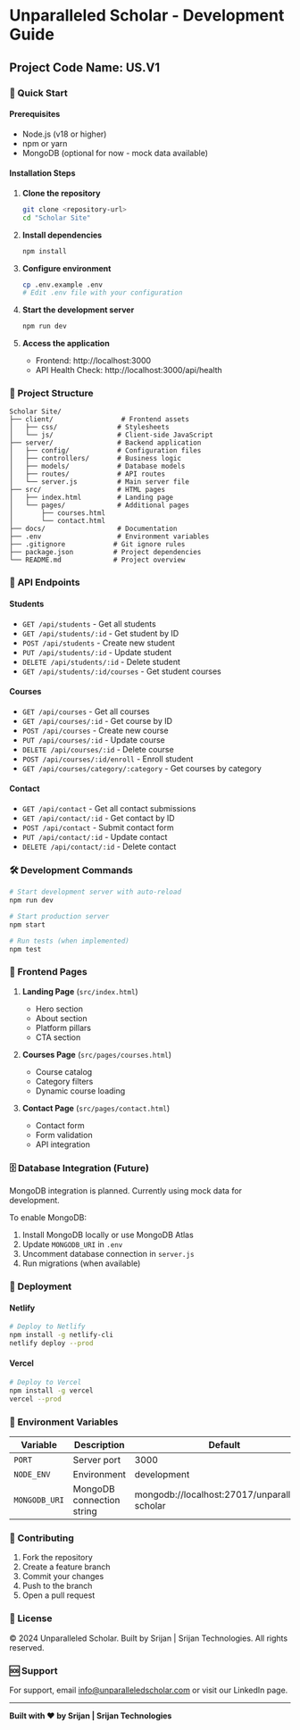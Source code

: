 # Unparalleled Scholar - Development Guide
## Project Code Name: US.V1

### 🚀 Quick Start

#### Prerequisites
- Node.js (v18 or higher)
- npm or yarn
- MongoDB (optional for now - mock data available)

#### Installation Steps

1. **Clone the repository**
   ```bash
   git clone <repository-url>
   cd "Scholar Site"
   ```

2. **Install dependencies**
   ```bash
   npm install
   ```

3. **Configure environment**
   ```bash
   cp .env.example .env
   # Edit .env file with your configuration
   ```

4. **Start the development server**
   ```bash
   npm run dev
   ```

5. **Access the application**
   - Frontend: http://localhost:3000
   - API Health Check: http://localhost:3000/api/health

### 📁 Project Structure

```
Scholar Site/
├── client/                 # Frontend assets
│   ├── css/               # Stylesheets
│   └── js/                # Client-side JavaScript
├── server/                # Backend application
│   ├── config/            # Configuration files
│   ├── controllers/       # Business logic
│   ├── models/            # Database models
│   ├── routes/            # API routes
│   └── server.js          # Main server file
├── src/                   # HTML pages
│   ├── index.html         # Landing page
│   └── pages/             # Additional pages
│       ├── courses.html
│       └── contact.html
├── docs/                  # Documentation
├── .env                   # Environment variables
├── .gitignore            # Git ignore rules
├── package.json          # Project dependencies
└── README.md             # Project overview
```

### 🔌 API Endpoints

#### Students
- `GET /api/students` - Get all students
- `GET /api/students/:id` - Get student by ID
- `POST /api/students` - Create new student
- `PUT /api/students/:id` - Update student
- `DELETE /api/students/:id` - Delete student
- `GET /api/students/:id/courses` - Get student courses

#### Courses
- `GET /api/courses` - Get all courses
- `GET /api/courses/:id` - Get course by ID
- `POST /api/courses` - Create new course
- `PUT /api/courses/:id` - Update course
- `DELETE /api/courses/:id` - Delete course
- `POST /api/courses/:id/enroll` - Enroll student
- `GET /api/courses/category/:category` - Get courses by category

#### Contact
- `GET /api/contact` - Get all contact submissions
- `GET /api/contact/:id` - Get contact by ID
- `POST /api/contact` - Submit contact form
- `PUT /api/contact/:id` - Update contact
- `DELETE /api/contact/:id` - Delete contact

### 🛠️ Development Commands

```bash
# Start development server with auto-reload
npm run dev

# Start production server
npm start

# Run tests (when implemented)
npm test
```

### 🎨 Frontend Pages

1. **Landing Page** (`src/index.html`)
   - Hero section
   - About section
   - Platform pillars
   - CTA section

2. **Courses Page** (`src/pages/courses.html`)
   - Course catalog
   - Category filters
   - Dynamic course loading

3. **Contact Page** (`src/pages/contact.html`)
   - Contact form
   - Form validation
   - API integration

### 🗄️ Database Integration (Future)

MongoDB integration is planned. Currently using mock data for development.

To enable MongoDB:
1. Install MongoDB locally or use MongoDB Atlas
2. Update `MONGODB_URI` in `.env`
3. Uncomment database connection in `server.js`
4. Run migrations (when available)

### 🚢 Deployment

#### Netlify
```bash
# Deploy to Netlify
npm install -g netlify-cli
netlify deploy --prod
```

#### Vercel
```bash
# Deploy to Vercel
npm install -g vercel
vercel --prod
```

### 🔐 Environment Variables

| Variable | Description | Default |
|----------|-------------|---------|
| `PORT` | Server port | 3000 |
| `NODE_ENV` | Environment | development |
| `MONGODB_URI` | MongoDB connection string | mongodb://localhost:27017/unparalleled-scholar |

### 🤝 Contributing

1. Fork the repository
2. Create a feature branch
3. Commit your changes
4. Push to the branch
5. Open a pull request

### 📝 License

© 2024 Unparalleled Scholar. Built by Srijan | Srijan Technologies. All rights reserved.

### 🆘 Support

For support, email info@unparalleledscholar.com or visit our LinkedIn page.

---

**Built with ❤️ by Srijan | Srijan Technologies**
